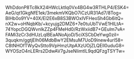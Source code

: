 WhDdonP8Tc8kX24HWcLktIq0Vx4BG4w3RTHLP4/ESK4=
AeG/qt1GkgNfE1ek/3mekmVKQbO7iCzUR31Ad7/8Tog=
BIHb0o9YV+40X/El2E6xB8S3BWOxIVFHeoSh4Gb6itQ=
nX2w+oHNqbKb/+kcyujg2DMZ6+7e0tuUbTVwE1HILtA=
74YopcDGQWvnlkZZp4FMeHd0/RzWxiidB7+GEulm7vA=
FAMi3zCr3dHUzLqlBEaANoAjoD/5ciXSCbDeYwg0ziI=
3quqkm/ggtjEIh06MdbBwY2EMsuM7UoD9inew4url58=
C8tNHOfTWyQvStto9VpHmzUtpAXzUOjZLQEIl0uduG8=
WYOSzO4nLERrs2DdwAV7gJseNIimtIL9qdQFzgTSYTw=
